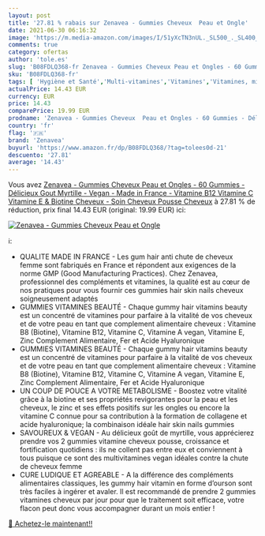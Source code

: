 ```yaml
---
layout: post
title: '27.81 % rabais sur Zenavea - Gummies Cheveux  Peau et Ongle'
date: 2021-06-30 06:16:32
image: 'https://m.media-amazon.com/images/I/51yXcTN3nUL._SL500_._SL400_.jpg'
comments: true
category: ofertas
author: 'tole.es'
slug: 'B08FDLQ368-fr Zenavea - Gummies Cheveux Peau et Ongles - 60 Gummies -...'
sku: 'B08FDLQ368-fr'
tags: [ 'Hygiène et Santé','Multi-vitamines','Vitamines','Vitamines, minéraux et compléments','zenavea', ]
actualPrice: 14.43 EUR
currency: EUR
price: 14.43
comparePrice: 19.99 EUR
prodname: 'Zenavea - Gummies Cheveux  Peau et Ongles - 60 Gummies - Délicieux Gout Myrtille - Vegan - Made in France - Vitamine B12  Vitamine C  Vitamine E & Biotine Cheveux - Soin Cheveux  Pousse Cheveux'
country: 'fr'
flag: '🇫🇷'
brand: 'Zenavea'
buyurl: 'https://www.amazon.fr/dp/B08FDLQ368/?tag=tolees0d-21'
descuento: '27.81'
average: '14.43'
---
```


Vous avez [Zenavea - Gummies Cheveux  Peau et Ongles - 60 Gummies - Délicieux Gout Myrtille - Vegan - Made in France - Vitamine B12  Vitamine C  Vitamine E & Biotine Cheveux - Soin Cheveux  Pousse Cheveux](https://www.amazon.fr/dp/B08FDLQ368/?tag=tolees0d-21)  à  27.81 % de réduction, prix final  14.43 EUR (original: 19.99 EUR) ici:

[![Zenavea - Gummies Cheveux  Peau et Ongle](https://m.media-amazon.com/images/I/51yXcTN3nUL._SL500_._SL400_.jpg)](https://www.amazon.fr/dp/B08FDLQ368/?tag=tolees0d-21)

ℹ️:

- QUALITE MADE IN FRANCE - Les gum hair anti chute de cheveux femme sont fabriqués en France et répondent aux exigences de la norme GMP (Good Manufacturing Practices). Chez Zenavea, professionnel des compléments et vitamines, la qualité est au cœur de nos pratiques pour vous fournir ces gummies hair skin nails cheveux soigneusement adaptés
- GUMMIES VITAMINES BEAUTÉ - Chaque gummy hair vitamins beauty est un concentré de vitamines pour parfaire à la vitalité de vos cheveux et de votre peau en tant que complement alimentaire cheveux : Vitamine B8 (Biotine), Vitamine B12, Vitamine C, Vitamine A vegan, Vitamine E, Zinc Complement Alimentaire, Fer et Acide Hyaluronique
- GUMMIES VITAMINES BEAUTÉ - Chaque gummy hair vitamins beauty est un concentré de vitamines pour parfaire à la vitalité de vos cheveux et de votre peau en tant que complement alimentaire cheveux : Vitamine B8 (Biotine), Vitamine B12, Vitamine C, Vitamine A vegan, Vitamine E, Zinc Complement Alimentaire, Fer et Acide Hyaluronique
- UN COUP DE POUCE A VOTRE METABOLISME - Boostez votre vitalité grâce à la biotine et ses propriétés revigorantes pour la peau et les cheveux, le zinc et ses effets positifs sur les ongles ou encore la vitamine C connue pour sa contribution à la formation de collagene et acide hyaluronique; la combinaison idéale hair skin nails gummies
- SAVOUREUX & VEGAN - Au délicieux goût de myrtille, vous apprécierez prendre vos 2 gummies vitamine cheveux pousse, croissance et fortification quotidiens : ils ne collent pas entre eux et conviennent à tous puisque ce sont des multivitamines vegan idéales contre la chute de cheveux femme
- CURE LUDIQUE ET AGREABLE - A la différence des compléments alimentaires classiques, les gummy hair vitamin en forme d’ourson sont très faciles à ingérer et avaler. Il est recommandé de prendre 2 gummies vitamines cheveux par jour pour que le traitement soit efficace, votre flacon peut donc vous accompagner durant un mois entier !

[🛒 Achetez-le maintenant!!](https://www.amazon.fr/dp/B08FDLQ368/?tag=tolees0d-21)
